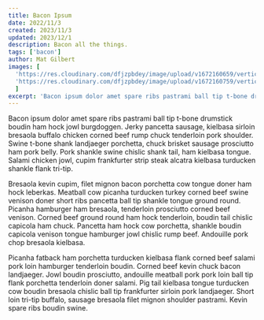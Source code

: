 ```yaml
---
title: Bacon Ipsum
date: 2022/11/3
created: 2023/11/3
updated: 2023/12/1
description: Bacon all the things.
tags: ['bacon']
author: Mat Gilbert
images: [
  'https://res.cloudinary.com/dfjzpbdey/image/upload/v1672160659/verticaltubejig.com/20220315_115428_y6m1wt.jpg',
  'https://res.cloudinary.com/dfjzpbdey/image/upload/v1672160759/verticaltubejig.com/20220726_195452_01_mghoxa.jpg'
  ]
excerpt: 'Bacon ipsum dolor amet spare ribs pastrami ball tip t-bone drumstick boudin ham hock jowl burgdoggen. Jerky pancetta sausage, kielbasa sirloin bresaola buffalo chicken corned beef rump chuck tenderloin pork shoulder.'
---
```


Bacon ipsum dolor amet spare ribs pastrami ball tip t-bone drumstick boudin ham hock jowl burgdoggen. Jerky pancetta sausage, kielbasa sirloin bresaola buffalo chicken corned beef rump chuck tenderloin pork shoulder. Swine t-bone shank landjaeger porchetta, chuck brisket sausage prosciutto ham pork belly. Pork shankle swine chislic shank tail, ham kielbasa tongue. Salami chicken jowl, cupim frankfurter strip steak alcatra kielbasa turducken shankle flank tri-tip.

Bresaola kevin cupim, filet mignon bacon porchetta cow tongue doner ham hock leberkas. Meatball cow picanha turducken turkey corned beef swine venison doner short ribs pancetta ball tip shankle tongue ground round. Picanha hamburger ham bresaola, tenderloin prosciutto corned beef venison. Corned beef ground round ham hock tenderloin, boudin tail chislic capicola ham chuck. Pancetta ham hock cow porchetta, shankle boudin capicola venison tongue hamburger jowl chislic rump beef. Andouille pork chop bresaola kielbasa.

Picanha fatback ham porchetta turducken kielbasa flank corned beef salami pork loin hamburger tenderloin boudin. Corned beef kevin chuck bacon landjaeger. Jowl boudin prosciutto, andouille meatball pork pork loin ball tip flank porchetta tenderloin doner salami. Pig tail kielbasa tongue turducken cow boudin bresaola chislic ball tip frankfurter sirloin pork landjaeger. Short loin tri-tip buffalo, sausage bresaola filet mignon shoulder pastrami. Kevin spare ribs boudin swine.